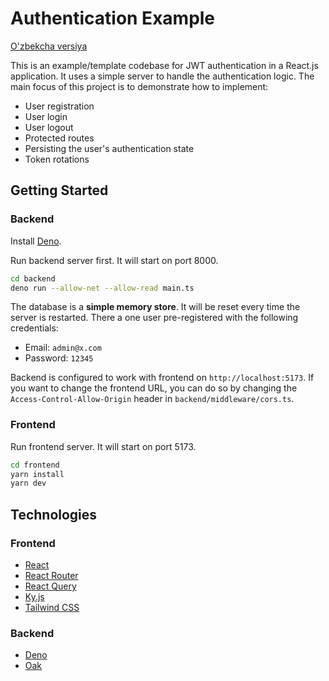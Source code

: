 # Authentication Example

[O'zbekcha versiya](README.uz.md)

This is an example/template codebase for JWT authentication in a React.js application. It uses a simple server to handle the authentication logic. The main focus of this project is to demonstrate how to implement:

- User registration
- User login
- User logout
- Protected routes
- Persisting the user's authentication state
- Token rotations

## Getting Started

### Backend

Install [Deno](https://deno.land/).

Run backend server first. It will start on port 8000.

```bash
cd backend
deno run --allow-net --allow-read main.ts
```

The database is a **simple memory store**. It will be reset every time the server is restarted. There a one user pre-registered with the following credentials:

- Email: `admin@x.com`
- Password: `12345`

Backend is configured to work with frontend on `http://localhost:5173`. If you want to change the frontend URL, you can do so by changing the `Access-Control-Allow-Origin` header in `backend/middleware/cors.ts`.

### Frontend

Run frontend server. It will start on port 5173.

```bash
cd frontend
yarn install
yarn dev
```


## Technologies

### Frontend

- [React](https://reactjs.org/)
- [React Router](https://reactrouter.com/)
- [React Query](https://react-query.tanstack.com/)
- [Ky.js](https://github.com/sindresorhus/ky)
- [Tailwind CSS](https://tailwindcss.com/)

### Backend

- [Deno](https://deno.land/)
- [Oak](https://oakserver.github.io/oak/)
